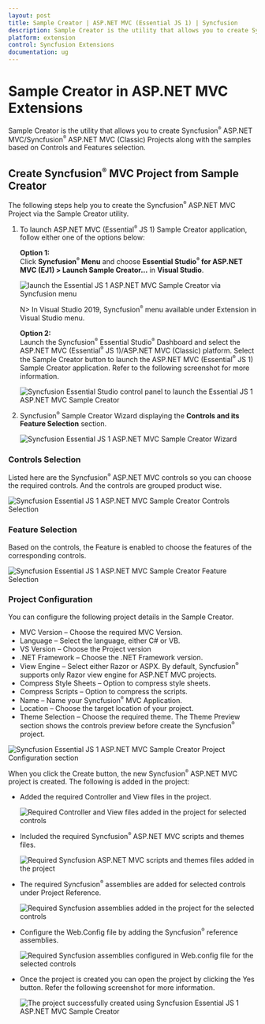 ```yaml
---
layout: post
title: Sample Creator | ASP.NET MVC (Essential JS 1) | Syncfusion
description: Sample Creator is the utility that allows you to create Syncfusion ASP.NET MVC Projects along with the samples based on Controls and Features selection
platform: extension
control: Syncfusion Extensions
documentation: ug
---
```


# Sample Creator in ASP.NET MVC Extensions

Sample Creator is the utility that allows you to create Syncfusion<sup style="font-size:70%">&reg;</sup> ASP.NET MVC/Syncfusion<sup style="font-size:70%">&reg;</sup> ASP.NET MVC (Classic) Projects along with the samples based on Controls and Features selection.

## Create Syncfusion<sup style="font-size:70%">&reg;</sup> MVC Project from Sample Creator

The following steps help you to create the Syncfusion<sup style="font-size:70%">&reg;</sup> ASP.NET MVC Project via the Sample Creator utility.

1. To launch ASP.NET MVC (Essential<sup style="font-size:70%">&reg;</sup> JS 1) Sample Creator application, follow either one of the options below: 

   **Option 1:**  
   Click **Syncfusion<sup style="font-size:70%">&reg;</sup> Menu** and choose **Essential Studio<sup style="font-size:70%">&reg;</sup> for ASP.NET MVC (EJ1) > Launch Sample Creator…** in **Visual Studio**.

   ![launch the Essential JS 1 ASP.NET MVC Sample Creator via Syncfusion menu](Sample-Creator_images/Syncfusion_Menu_SampleCreator.png)

   N> In Visual Studio 2019, Syncfusion<sup style="font-size:70%">&reg;</sup> menu available under Extension in Visual Studio menu.

   **Option 2:**  
   Launch the Syncfusion<sup style="font-size:70%">&reg;</sup> Essential Studio<sup style="font-size:70%">&reg;</sup> Dashboard and select the ASP.NET MVC (Essential<sup style="font-size:70%">&reg;</sup> JS 1)/ASP.NET MVC (Classic) platform. Select the Sample Creator button to launch the ASP.NET MVC (Essential<sup style="font-size:70%">&reg;</sup> JS 1) Sample Creator application. Refer to the following screenshot for more information.
 
   ![Syncfusion Essential Studio control panel to launch the Essential JS 1 ASP.NET MVC Sample Creator](Sample-Creator_images/Sample-Creator-img1.png)

2. Syncfusion<sup style="font-size:70%">&reg;</sup> Sample Creator Wizard displaying the **Controls and its Feature Selection** section. 

   ![Syncfusion Essential JS 1 ASP.NET MVC Sample Creator Wizard](Sample-Creator_images/Sample-Creator-img2.jpeg)

### Controls Selection

 Listed here are the Syncfusion<sup style="font-size:70%">&reg;</sup> ASP.NET MVC controls so you can choose the required controls. And the controls are grouped product wise.

 ![Syncfusion Essential JS 1 ASP.NET MVC Sample Creator Controls Selection](Sample-Creator_images/Sample-Creator-img3.png)

### Feature Selection

Based on the controls, the Feature is enabled to choose the features of the corresponding controls.

![Syncfusion Essential JS 1 ASP.NET MVC Sample Creator Feature Selection](Sample-Creator_images/Sample-Creator-img4.png)

### Project Configuration

You can configure the following project details in the Sample Creator.

* MVC Version – Choose the required MVC Version. 
* Language – Select the language, either C# or VB.
* VS Version – Choose the Project version
* .NET Framework – Choose the .NET Framework version.
* View Engine – Select either Razor or ASPX. By default, Syncfusion<sup style="font-size:70%">&reg;</sup> supports only Razor view engine for ASP.NET MVC projects.
* Compress Style Sheets – Option to compress style sheets.
* Compress Scripts – Option to compress the scripts.
* Name – Name your Syncfusion<sup style="font-size:70%">&reg;</sup> MVC Application.
* Location – Choose the target location of your project.
* Theme Selection – Choose the required theme. The Theme Preview section shows the controls preview before create the Syncfusion<sup style="font-size:70%">&reg;</sup> project.

![Syncfusion Essential JS 1 ASP.NET MVC Sample Creator Project Configuration section](Sample-Creator_images/Sample-Creator-img6.jpeg)

When you click the Create button, the new Syncfusion<sup style="font-size:70%">&reg;</sup> ASP.NET MVC project is created. The following is added in the project:

* Added the required Controller and View files in the project.
  
  ![Required Controller and View files added in the project for selected controls](Sample-Creator_images/Sample-Creator-img7.png)

* Included the required Syncfusion<sup style="font-size:70%">&reg;</sup> ASP.NET MVC scripts and themes files.
  
  ![Required Syncfusion ASP.NET MVC scripts and themes files added in the project](Sample-Creator_images/Sample-Creator-img8.png)

* The required Syncfusion<sup style="font-size:70%">&reg;</sup> assemblies are added for selected controls under Project Reference.
 
  ![Required Syncfusion assemblies added in the project for the selected controls](Sample-Creator_images/Sample-Creator-img9.png)

* Configure the Web.Config file by adding the Syncfusion<sup style="font-size:70%">&reg;</sup> reference assemblies.

  ![Required Syncfusion assemblies configured in Web.config file for the selected controls](Sample-Creator_images/Sample-Creator-img10.jpeg)

* Once the project is created you can open the project by clicking the Yes button. Refer the following screenshot for more information.

  ![The project successfully created using Syncfusion Essential JS 1 ASP.NET MVC Sample Creator](Sample-Creator_images/Sample-Creator-img11.jpeg)
